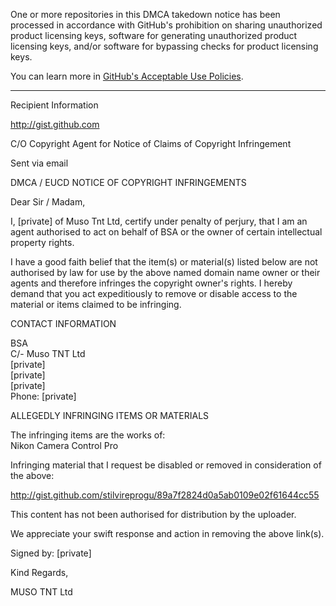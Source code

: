 One or more repositories in this DMCA takedown notice has been processed in accordance with GitHub's prohibition on sharing unauthorized product licensing keys, software for generating unauthorized product licensing keys, and/or software for bypassing checks for product licensing keys.

You can learn more in [GitHub's Acceptable Use Policies](https://docs.github.com/en/github/site-policy/github-acceptable-use-policies).

---

Recipient Information

http://gist.github.com

C/O Copyright Agent for Notice of Claims of Copyright Infringement

Sent via email

DMCA / EUCD NOTICE OF COPYRIGHT INFRINGEMENTS

Dear Sir / Madam,

I, [private] of Muso Tnt Ltd, certify under penalty of perjury, that I am an agent authorised to act on behalf of BSA or the owner of certain intellectual property rights.

I have a good faith belief that the item(s) or material(s) listed below are not authorised by law for use by the above named domain name owner or their agents and therefore infringes the copyright owner's rights. I hereby demand that you act expeditiously to remove or disable access to the material or items claimed to be infringing.

CONTACT INFORMATION

BSA  
C/- Muso TNT Ltd  
[private]  
[private]  
[private]  
Phone: [private]  

ALLEGEDLY INFRINGING ITEMS OR MATERIALS

The infringing items are the works of:  
Nikon Camera Control Pro

Infringing material that I request be disabled or removed in consideration of the above:

http://gist.github.com/stilvireprogu/89a7f2824d0a5ab0109e02f61644cc55


This content has not been authorised for distribution by the uploader.

We appreciate your swift response and action in removing the above link(s).

Signed by: [private]

Kind Regards,

MUSO TNT Ltd
